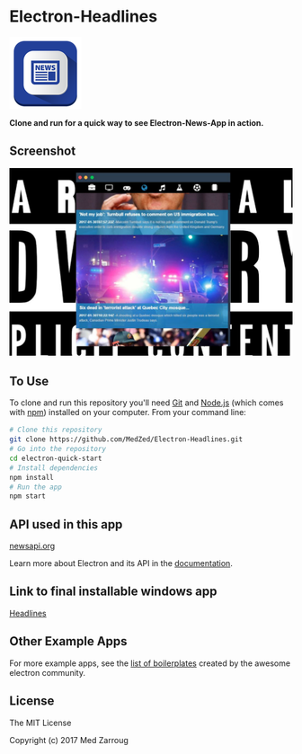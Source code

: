 # Electron-Headlines

![icon.png](News-icon-sm.png)

**Clone and run for a quick way to see Electron-News-App in action.**


## Screenshot

![screenshot.JPG](img/Screanshot.JPG)

## To Use

To clone and run this repository you'll need [Git](https://git-scm.com) and [Node.js](https://nodejs.org/en/download/) (which comes with [npm](http://npmjs.com)) installed on your computer. From your command line:

```bash
# Clone this repository
git clone https://github.com/MedZed/Electron-Headlines.git
# Go into the repository
cd electron-quick-start
# Install dependencies
npm install
# Run the app
npm start
```
## API used in this app
[newsapi.org](https://newsapi.org/)

Learn more about Electron and its API in the [documentation](http://electron.atom.io/docs/latest).

## Link to final installable windows app
[Headlines](https://github.com/MedZed/Electron-Headlines/releases/download/electron/Headlines.exe)

## Other Example Apps

For more example apps, see the
[list of boilerplates](http://electron.atom.io/apps/)
created by the awesome electron community.

License
-------

The MIT License

Copyright (c) 2017 Med Zarroug
